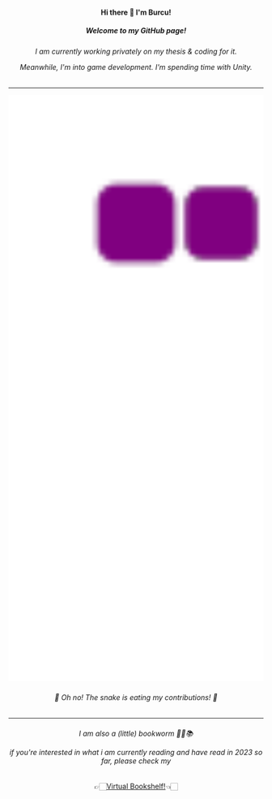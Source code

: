 <div align="center">
<h4>Hi there 👋 I'm Burcu! </h4>
  <h5>Welcome to my GitHub page! </h5>
  <h6> <p> I am currently working privately on my thesis & coding for it.
    <p> Meanwhile, I'm into game development. I'm spending time with Unity. </h6>
</div>

<!--
**burcia1711/burcia1711** is a ✨ _special_ ✨ repository because its `README.md` (this file) appears on your GitHub profile.

Here are some ideas to get you started:


- 🌱 I’m currently learning ...
- 👯 I’m looking to collaborate on ...
- 🤔 I’m looking for help with ...
- 🔭 I’m currently working on ...
- 💬 Ask me about ...
- 📫 How to reach me: ...
- 😄 Pronouns: ...
- ⚡ Fun fact: ...

-->
-----------------
<div align="center">
  <img alt="snake eating my contribution" src="https://github.com/burcia1711/burcia1711/blob/output/github-contribution-grid-snake.gif" width="800">
   <h6>🐍 Oh no! The snake is eating my contributions! 🐍</h6>
</div>

-------------------- 


<div align="center">

  <h6> <p>I am also a (little) bookworm 🤭🤓📚 
    <p>if you're interested in what i am currently reading and have read in 2023 so far, please check my </h6>
  
 👉🏻[Virtual Bookshelf!](https://burcia1711.github.io/virtual-bookshelf/)👈🏻
 
 </div>
 
 
